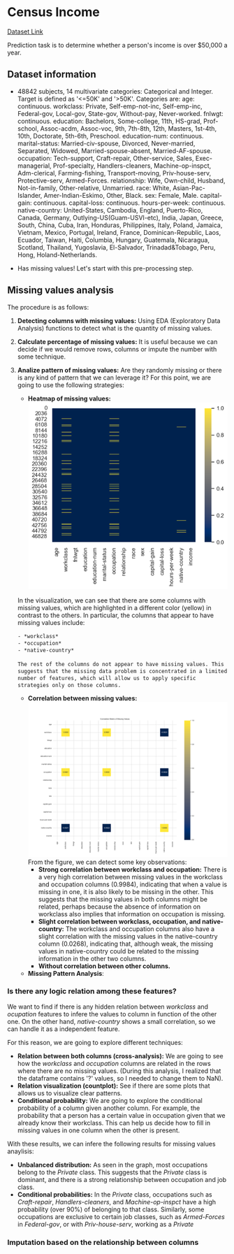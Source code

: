 # Census Income

[Dataset Link](https://archive.ics.uci.edu/dataset/2/adult)

Prediction task is to determine whether a person's income is over $50,000 a year.

## Dataset information
- 48842 subjects, 14 multivariate categories: Categorical and Integer. Target is defined as '<=50K' and '>50K'.
Categories are:
age: continuous.
workclass: Private, Self-emp-not-inc, Self-emp-inc, Federal-gov, Local-gov, State-gov, Without-pay, Never-worked.
fnlwgt: continuous.
education: Bachelors, Some-college, 11th, HS-grad, Prof-school, Assoc-acdm, Assoc-voc, 9th, 7th-8th, 12th, Masters, 1st-4th, 10th, Doctorate, 5th-6th, Preschool.
education-num: continuous.
marital-status: Married-civ-spouse, Divorced, Never-married, Separated, Widowed, Married-spouse-absent, Married-AF-spouse.
occupation: Tech-support, Craft-repair, Other-service, Sales, Exec-managerial, Prof-specialty, Handlers-cleaners, Machine-op-inspct, Adm-clerical, Farming-fishing, Transport-moving, Priv-house-serv, Protective-serv, Armed-Forces.
relationship: Wife, Own-child, Husband, Not-in-family, Other-relative, Unmarried.
race: White, Asian-Pac-Islander, Amer-Indian-Eskimo, Other, Black.
sex: Female, Male.
capital-gain: continuous.
capital-loss: continuous.
hours-per-week: continuous.
native-country: United-States, Cambodia, England, Puerto-Rico, Canada, Germany, Outlying-US(Guam-USVI-etc), India, Japan, Greece, South, China, Cuba, Iran, Honduras, Philippines, Italy, Poland, Jamaica, Vietnam, Mexico, Portugal, Ireland, France, Dominican-Republic, Laos, Ecuador, Taiwan, Haiti, Columbia, Hungary, Guatemala, Nicaragua, Scotland, Thailand, Yugoslavia, El-Salvador, Trinadad&Tobago, Peru, Hong, Holand-Netherlands.

- Has missing values! Let's start with this pre-processing step.

## Missing values analysis

The procedure is as follows:

1. **Detecting columns with missing values:** Using EDA (Exploratory Data Analysis) functions to detect what is the quantity of missing values.
2. **Calculate percentage of missing values:** It is useful because we can decide if we would remove rows, columns or impute the number with some technique.
3.  **Analize pattern of missing values:** Are they randomly missing or there is any kind of pattern that we can leverage it? For this point, we are going to use the following strategies:
    -  **Heatmap of missing values:** 
    ![HM MV](./plots/heatmap_missing_values.png)
    
    In the visualization, we can see that there are some columns with missing values, which are highlighted in a different color (yellow) in contrast to the others. In particular, the columns that appear to have missing values ​​include:

        - *workclass*
        - *occupation*
        - *native-country*

        The rest of the columns do not appear to have missing values. This suggests that the missing data problem is concentrated in a limited number of features, which will allow us to apply specific strategies only on those columns.
    - **Correlation between missing values:** 
    ![Correlation MV](./plots/correlation_missing_values.png)
    From the figure, we can detect some key observations:
        - **Strong correlation between workclass and occupation:** There is a very high correlation between missing values ​​in the workclass and occupation columns (0.9984), indicating that when a value is missing in one, it is also likely to be missing in the other. This suggests that the missing values ​​in both columns might be related, perhaps because the absence of information on workclass also implies that information on occupation is missing.
        - **Slight correlation between workclass, occupation, and native-country:** The workclass and occupation columns also have a slight correlation with the missing values ​​in the native-country column (0.0268), indicating that, although weak, the missing values ​​in native-country could be related to the missing information in the other two columns. 
        - **Without correlation between other columns.**
    - **Missing Pattern Analysis**:

### Is there any logic relation among these features?

We want to find if there is any hidden relation between *workclass* and *ocupation* features to infere the values to column in function of the other one. On the other hand, *native-country* shows a small correlation, so we can handle it as a independent feature.

For this reason, we are going to explore different techniques:
- **Relation between both columns (cross-analysis):** We are going to see how the *workclass* and *occupation* columns are related in the rows where there are no missing values. (During this analysis, I realized that the dataframe contains '?' values, so I needed to change them to NaN).
- **Relation visualization (countplot):** See if there are some plots that allows us to visualize clear patterns. 
- **Conditional probability:** We are going to explore the conditional probability of a column given another column. For example, the probability that a person has a certain value in occupation given that we already know their workclass. This can help us decide how to fill in missing values ​​in one column when the other is present.

With these results, we can infere the following results for missing values anaylisis:
- **Unbalanced distribution:** As seen in the graph, most occupations belong to the *Private* class. This suggests that the *Private* class is dominant, and there is a strong relationship between occupation and job class.
- **Conditional probabilities:** In the *Private* class, occupations such as *Craft-repair*, *Handlers-cleaners*, and *Machine-op-inspct* have a high probability (over 90%) of belonging to that class. Similarly, some occupations are exclusive to certain job classes, such as *Armed-Forces* in *Federal-gov*, or with *Priv-house-serv*, working as a *Private*

### Imputation based on the relationship between columns

